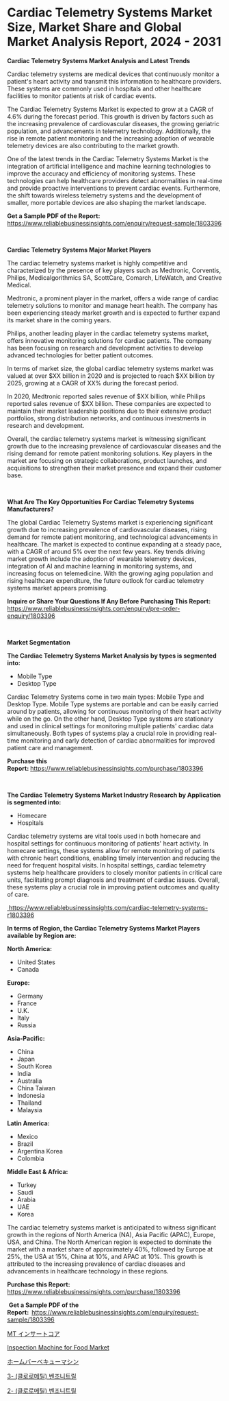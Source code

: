 <p><h1>Cardiac Telemetry Systems Market Size, Market Share and Global Market Analysis Report, 2024 - 2031</h1></p><p><strong>Cardiac Telemetry Systems Market Analysis and Latest Trends</strong></p>
<p><p>Cardiac telemetry systems are medical devices that continuously monitor a patient's heart activity and transmit this information to healthcare providers. These systems are commonly used in hospitals and other healthcare facilities to monitor patients at risk of cardiac events.</p><p>The Cardiac Telemetry Systems Market is expected to grow at a CAGR of 4.6% during the forecast period. This growth is driven by factors such as the increasing prevalence of cardiovascular diseases, the growing geriatric population, and advancements in telemetry technology. Additionally, the rise in remote patient monitoring and the increasing adoption of wearable telemetry devices are also contributing to the market growth.</p><p>One of the latest trends in the Cardiac Telemetry Systems Market is the integration of artificial intelligence and machine learning technologies to improve the accuracy and efficiency of monitoring systems. These technologies can help healthcare providers detect abnormalities in real-time and provide proactive interventions to prevent cardiac events. Furthermore, the shift towards wireless telemetry systems and the development of smaller, more portable devices are also shaping the market landscape.</p></p>
<p><strong>Get a Sample PDF of the Report:&nbsp;</strong> <a href="https://www.reliablebusinessinsights.com/enquiry/request-sample/1803396">https://www.reliablebusinessinsights.com/enquiry/request-sample/1803396</a></p>
<p>&nbsp;</p>
<p><strong>Cardiac Telemetry Systems Major Market Players</strong></p>
<p><p>The cardiac telemetry systems market is highly competitive and characterized by the presence of key players such as Medtronic, Corventis, Philips, Medicalgorithmics SA, ScottCare, Comarch, LifeWatch, and Creative Medical. </p><p>Medtronic, a prominent player in the market, offers a wide range of cardiac telemetry solutions to monitor and manage heart health. The company has been experiencing steady market growth and is expected to further expand its market share in the coming years. </p><p>Philips, another leading player in the cardiac telemetry systems market, offers innovative monitoring solutions for cardiac patients. The company has been focusing on research and development activities to develop advanced technologies for better patient outcomes. </p><p>In terms of market size, the global cardiac telemetry systems market was valued at over $XX billion in 2020 and is projected to reach $XX billion by 2025, growing at a CAGR of XX% during the forecast period.</p><p>In 2020, Medtronic reported sales revenue of $XX billion, while Philips reported sales revenue of $XX billion. These companies are expected to maintain their market leadership positions due to their extensive product portfolios, strong distribution networks, and continuous investments in research and development.</p><p>Overall, the cardiac telemetry systems market is witnessing significant growth due to the increasing prevalence of cardiovascular diseases and the rising demand for remote patient monitoring solutions. Key players in the market are focusing on strategic collaborations, product launches, and acquisitions to strengthen their market presence and expand their customer base.</p></p>
<p>&nbsp;</p>
<p><strong>What Are The Key Opportunities For Cardiac Telemetry Systems Manufacturers?</strong></p>
<p><p>The global Cardiac Telemetry Systems market is experiencing significant growth due to increasing prevalence of cardiovascular diseases, rising demand for remote patient monitoring, and technological advancements in healthcare. The market is expected to continue expanding at a steady pace, with a CAGR of around 5% over the next few years. Key trends driving market growth include the adoption of wearable telemetry devices, integration of AI and machine learning in monitoring systems, and increasing focus on telemedicine. With the growing aging population and rising healthcare expenditure, the future outlook for cardiac telemetry systems market appears promising.</p></p>
<p><strong>Inquire or Share Your Questions If Any Before Purchasing This Report:</strong> <a href="https://www.reliablebusinessinsights.com/enquiry/pre-order-enquiry/1803396">https://www.reliablebusinessinsights.com/enquiry/pre-order-enquiry/1803396</a></p>
<p>&nbsp;</p>
<p><strong>Market Segmentation</strong></p>
<p><strong>The Cardiac Telemetry Systems Market Analysis by types is segmented into:</strong></p>
<p><ul><li>Mobile Type</li><li>Desktop Type</li></ul></p>
<p><p>Cardiac Telemetry Systems come in two main types: Mobile Type and Desktop Type. Mobile Type systems are portable and can be easily carried around by patients, allowing for continuous monitoring of their heart activity while on the go. On the other hand, Desktop Type systems are stationary and used in clinical settings for monitoring multiple patients' cardiac data simultaneously. Both types of systems play a crucial role in providing real-time monitoring and early detection of cardiac abnormalities for improved patient care and management.</p></p>
<p><strong>Purchase this Report:&nbsp;</strong><a href="https://www.reliablebusinessinsights.com/purchase/1803396">https://www.reliablebusinessinsights.com/purchase/1803396</a></p>
<p>&nbsp;</p>
<p><strong>The Cardiac Telemetry Systems Market Industry Research by Application is segmented into:</strong></p>
<p><ul><li>Homecare</li><li>Hospitals</li></ul></p>
<p><p>Cardiac telemetry systems are vital tools used in both homecare and hospital settings for continuous monitoring of patients' heart activity. In homecare settings, these systems allow for remote monitoring of patients with chronic heart conditions, enabling timely intervention and reducing the need for frequent hospital visits. In hospital settings, cardiac telemetry systems help healthcare providers to closely monitor patients in critical care units, facilitating prompt diagnosis and treatment of cardiac issues. Overall, these systems play a crucial role in improving patient outcomes and quality of care.</p></p>
<p><a href="https://www.reliablebusinessinsights.com/cardiac-telemetry-systems-r1803396">&nbsp;https://www.reliablebusinessinsights.com/cardiac-telemetry-systems-r1803396</a></p>
<p><strong>In terms of Region, the Cardiac Telemetry Systems Market Players available by Region are:</strong></p>
<p>
    <p> <strong> North America: </strong>
        <ul>
            <li>United States</li>
            <li>Canada</li>
        </ul>
        </p> 
    <p> <strong> Europe: </strong>
        <ul>
            <li>Germany</li>
            <li>France</li>
            <li>U.K.</li>
            <li>Italy</li>
            <li>Russia</li>
        </ul>
        </p> 
    <p> <strong> Asia-Pacific: </strong>
        <ul>
            <li>China</li>
            <li>Japan</li>
            <li>South Korea</li>
            <li>India</li>
            <li>Australia</li>
            <li>China Taiwan</li>
            <li>Indonesia</li>
            <li>Thailand</li>
            <li>Malaysia</li>
        </ul>
        </p> 
    <p> <strong> Latin America: </strong>
        <ul>
            <li>Mexico</li>
            <li>Brazil</li>
            <li>Argentina Korea</li>
            <li>Colombia</li>
        </ul>
        </p> 
    <p> <strong> Middle East & Africa: </strong>
        <ul>
            <li>Turkey</li>
            <li>Saudi</li>
            <li>Arabia</li>
            <li>UAE</li>
            <li>Korea</li>
        </ul>
    </p>
    </p>
<p><p>The cardiac telemetry systems market is anticipated to witness significant growth in the regions of North America (NA), Asia Pacific (APAC), Europe, USA, and China. The North American region is expected to dominate the market with a market share of approximately 40%, followed by Europe at 25%, the USA at 15%, China at 10%, and APAC at 10%. This growth is attributed to the increasing prevalence of cardiac diseases and advancements in healthcare technology in these regions.</p></p>
<p><strong>Purchase this Report: </strong><a href="https://www.reliablebusinessinsights.com/purchase/1803396">https://www.reliablebusinessinsights.com/purchase/1803396</a></p>
<p>&nbsp;<strong>Get a Sample PDF of the Report:&nbsp;&nbsp;</strong><a href="https://www.reliablebusinessinsights.com/enquiry/request-sample/1803396">https://www.reliablebusinessinsights.com/enquiry/request-sample/1803396</a></p>
<p><strong></strong></p>
<p><p><a href="https://github.com/RandallRunte2023/Market-Research-Report-List-1/blob/main/5503489167974.md">MT インサートコア</a></p><p><a href="https://github.com/kulaberyasin52/Market-Research-Report-List-1/blob/main/inspection-machine-for-food-market.md">Inspection Machine for Food Market</a></p><p><a href="https://github.com/DanykaKilback/Market-Research-Report-List-1/blob/main/9029067167975.md">ホームバーベキューマシン</a></p><p><a href="https://github.com/PercyHagernes9778/Market-Research-Report-List-2/blob/main/7025798181798.md">3- (클로로메틸) 벤조니트릴</a></p><p><a href="https://github.com/rsg307664904/Market-Research-Report-List-2/blob/main/1762177181797.md">2- (클로로메틸) 벤조니트릴</a></p></p>